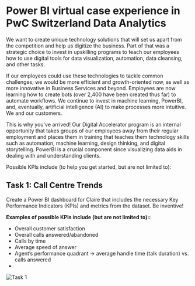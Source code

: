 # Power BI virtual case experience in PwC Switzerland Data Analytics
We want to create unique technology solutions that will set us apart from the competition and help us digitize the business. Part of that was a strategic choice to invest in upskilling programs to teach our employees how to use digital tools for data visualization, automation, data cleansing, and other tasks.

If our employees could use these technologies to tackle common challenges, we would be more efficient and growth-oriented now, as well as more innovative in Business Services and beyond. Employees are now learning how to create bots (over 2,400 have been created thus far) to automate workflows. We continue to invest in machine learning, PowerBI, and, eventually, artificial intelligence (AI) to make processes more intuitive. We and our customers.

This is why you've arrived! Our Digital Accelerator program is an internal opportunity that takes groups of our employees away from their regular employment and places them in training that teaches them technology skills such as automation, machine learning, design thinking, and digital storytelling. PowerBI is a crucial component since visualizing data aids in dealing with and understanding clients.

Possible KPIs include (to help you get started, but are not limited to):

## Task 1: Call Centre Trends
Create a Power BI dashboard for Claire that includes the necessary Key Performance Indicators (KPIs) and metrics from the dataset. Be inventive!

**Examples of possible KPIs include (but are not limited to)::**
- Overall customer satisfaction
- Overall calls answered/abandoned
- Calls by time
- Average speed of answer
- Agent’s performance quadrant -> average handle time (talk duration) vs. calls answered
- 

![Task 1](https://github.com/Arjunmn2023/Portfolio/assets/142002638/eaa6388c-e7f7-4e51-968f-3edf67cef526)
